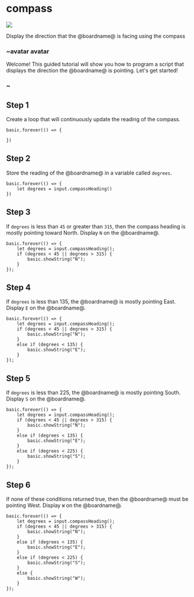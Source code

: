 # compass

![](/static/mb/projects/a5-compass.png)

Display the direction that the @boardname@ is facing using the compass 

### ~avatar avatar

Welcome! This guided tutorial will show you how to program a script that displays the direction the @boardname@ is pointing. Let's get started!

### ~

## Step 1

Create a loop that will continuously update the reading of the compass.

```blocks
basic.forever(() => {
    
})
```

## Step 2

Store the reading of the @boardname@ in a variable called `degrees`.

```blocks
basic.forever(() => {
    let degrees = input.compassHeading()
})
```

## Step 3

If `degrees` is less than `45` or greater than `315`, 
then the compass heading is mostly pointing toward North. Display `N` on the @boardname@.

```blocks
basic.forever(() => {
    let degrees = input.compassHeading();
    if (degrees < 45 || degrees > 315) {
        basic.showString("N");
    }
});
```

## Step 4

If `degrees` is less than 135, the @boardname@ is mostly pointing East. Display `E` on the @boardname@.


```blocks
basic.forever(() => {
    let degrees = input.compassHeading();
    if (degrees < 45 || degrees > 315) {
        basic.showString("N");
    }
    else if (degrees < 135) {
        basic.showString("E");
    }
});
```

## Step 5

If `degrees` is less than 225, the @boardname@ is mostly pointing South. Display `S` on the @boardname@.


```blocks
basic.forever(() => {
    let degrees = input.compassHeading();
    if (degrees < 45 || degrees > 315) {
        basic.showString("N");
    }
    else if (degrees < 135) {
        basic.showString("E");
    }
    else if (degrees < 225) {
        basic.showString("S");
    }
});
```

## Step 6

If none of these conditions returned true, then the @boardname@ must be pointing West. Display `W` on the @boardname@.

```blocks
basic.forever(() => {
    let degrees = input.compassHeading();
    if (degrees < 45 || degrees > 315) {
        basic.showString("N");
    }
    else if (degrees < 135) {
        basic.showString("E");
    }
    else if (degrees < 225) {
        basic.showString("S");
    }
    else {
        basic.showString("W");
    }
});
```
